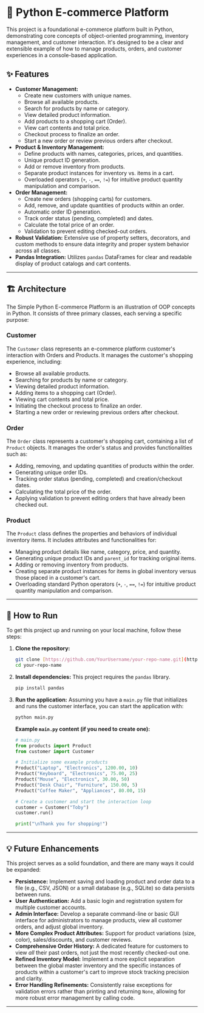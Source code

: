 # 🛒 Python E-commerce Platform

This project is a foundational e-commerce platform built in Python, demonstrating core concepts of object-oriented programming, inventory management, and customer interaction. It's designed to be a clear and extensible example of how to manage products, orders, and customer experiences in a console-based application.



## ✨ Features

* **Customer Management:**
    * Create new customers with unique names.
    * Browse all available products.
    * Search for products by name or category.
    * View detailed product information.
    * Add products to a shopping cart (Order).
    * View cart contents and total price.
    * Checkout process to finalize an order.
    * Start a new order or review previous orders after checkout.
* **Product & Inventory Management:**
    * Define products with names, categories, prices, and quantities.
    * Unique product ID generation.
    * Add or remove inventory from products.
    * Separate product instances for inventory vs. items in a cart.
    * Overloaded operators (`+`, `-`, `==`, `!=`) for intuitive product quantity manipulation and comparison.
* **Order Management:**
    * Create new orders (shopping carts) for customers.
    * Add, remove, and update quantities of products within an order.
    * Automatic order ID generation.
    * Track order status (pending, completed) and dates.
    * Calculate the total price of an order.
    * Validation to prevent editing checked-out orders.
* **Robust Validation:** Extensive use of property setters, decorators, and custom methods to ensure data integrity and proper system behavior across all classes.
* **Pandas Integration:** Utilizes `pandas` DataFrames for clear and readable display of product catalogs and cart contents.

---

## 🏗️ Architecture

The Simple Python E-commerce Platform is an illustration of OOP concepts in Python. It consists of three primary classes, each serving a specific purpose:

### Customer

The `Customer` class represents an e-commerce platform customer's interaction with Orders and Products. It manages the customer's shopping experience, including:

* Browse all available products.
* Searching for products by name or category.
* Viewing detailed product information.
* Adding items to a shopping cart (Order).
* Viewing cart contents and total price.
* Initiating the checkout process to finalize an order.
* Starting a new order or reviewing previous orders after checkout.

### Order

The `Order` class represents a customer's shopping cart, containing a list of `Product` objects. It manages the order's status and provides functionalities such as:

* Adding, removing, and updating quantities of products within the order.
* Generating unique order IDs.
* Tracking order status (pending, completed) and creation/checkout dates.
* Calculating the total price of the order.
* Applying validation to prevent editing orders that have already been checked out.

### Product

The `Product` class defines the properties and behaviors of individual inventory items. It includes attributes and functionalities for:

* Managing product details like name, category, price, and quantity.
* Generating unique product IDs and `parent_id` for tracking original items.
* Adding or removing inventory from products.
* Creating separate product instances for items in global inventory versus those placed in a customer's cart.
* Overloading standard Python operators (`+`, `-`, `==`, `!=`) for intuitive product quantity manipulation and comparison.

---

## 🚀 How to Run

To get this project up and running on your local machine, follow these steps:

1.  **Clone the repository:**
    ```bash
    git clone [https://github.com/YourUsername/your-repo-name.git](https://github.com/YourUsername/your-repo-name.git) # Replace with your actual repo URL
    cd your-repo-name
    ```
2.  **Install dependencies:**
    This project requires the `pandas` library.
    ```bash
    pip install pandas
    ```
3.  **Run the application:**
    Assuming you have a `main.py` file that initializes and runs the customer interface, you can start the application with:
    ```bash
    python main.py
    ```

    **Example `main.py` content (if you need to create one):**
    ```python
    # main.py
    from products import Product
    from customer import Customer

    # Initialize some example products
    Product("Laptop", "Electronics", 1200.00, 10)
    Product("Keyboard", "Electronics", 75.00, 25)
    Product("Mouse", "Electronics", 30.00, 50)
    Product("Desk Chair", "Furniture", 150.00, 5)
    Product("Coffee Maker", "Appliances", 80.00, 15)

    # Create a customer and start the interaction loop
    customer = Customer("Toby")
    customer.run()

    print("\nThank you for shopping!")
    ```

---

## 💡 Future Enhancements

This project serves as a solid foundation, and there are many ways it could be expanded:

* **Persistence:** Implement saving and loading product and order data to a file (e.g., CSV, JSON) or a small database (e.g., SQLite) so data persists between runs.
* **User Authentication:** Add a basic login and registration system for multiple customer accounts.
* **Admin Interface:** Develop a separate command-line or basic GUI interface for administrators to manage products, view all customer orders, and adjust global inventory.
* **More Complex Product Attributes:** Support for product variations (size, color), sales/discounts, and customer reviews.
* **Comprehensive Order History:** A dedicated feature for customers to view *all* their past orders, not just the most recently checked-out one.
* **Refined Inventory Model:** Implement a more explicit separation between the global master inventory and the specific instances of products within a customer's cart to improve stock tracking precision and clarity.
* **Error Handling Refinements:** Consistently raise exceptions for validation errors rather than printing and returning `None`, allowing for more robust error management by calling code.

---
